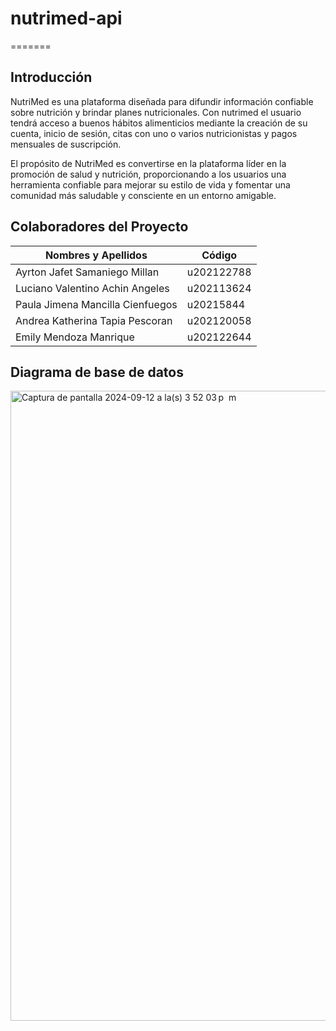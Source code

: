 # nutrimed-api

=======

## Introducción
NutriMed es una plataforma diseñada para difundir información confiable sobre nutrición y brindar planes nutricionales. Con nutrimed el usuario tendrá acceso a buenos hábitos alimenticios mediante la creación de su cuenta, inicio de sesión, citas con uno o varios nutricionistas y pagos mensuales de suscripción.

El propósito de NutriMed es convertirse en la plataforma líder en la promoción de salud y nutrición, proporcionando a los usuarios una herramienta confiable para mejorar su estilo de vida y fomentar una comunidad más saludable y consciente en un entorno amigable.


## Colaboradores del Proyecto
| Nombres y Apellidos  | Código |
| ------------- | ------------- |
| Ayrton Jafet Samaniego Millan  | u202122788  |
| Luciano Valentino Achin Angeles  | u202113624  |
| Paula Jimena Mancilla Cienfuegos  | u20215844  |
| Andrea Katherina Tapia Pescoran  | u202120058  |
| Emily Mendoza Manrique  | u202122644  |


## Diagrama de base de datos
<img width="1008" alt="Captura de pantalla 2024-09-12 a la(s) 3 52 03 p  m" src="https://github.com/user-attachments/assets/44c1ed3e-13dc-424a-819a-2c81b382d31e">

